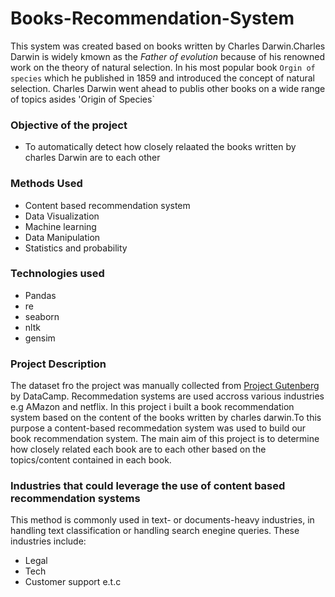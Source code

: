 # Books-Recommendation-System

This system was created based on books written by Charles Darwin.Charles Darwin is widely kmown as the *Father of evolution* because of his renowned work on the theory of natural selection. In his most popular book `Orgin of species` which he published in 1859 and introduced the concept of natural selection. Charles Darwin went ahead to publis other books on a wide range of topics asides 'Origin of Species`

### Objective of the project

* To automatically detect how closely relaated the books written by charles Darwin are to each other

### Methods Used

* Content based recommendation system
* Data Visualization
* Machine learning
* Data Manipulation
* Statistics and probability

### Technologies used

* Pandas
* re
* seaborn
* nltk
* gensim

### Project Description

The dataset fro the project was manually collected from [Project Gutenberg](https://www.gutenberg.org/) by DataCamp. Recommedation systems are used accross various industries e.g AMazon and netflix. In this project i built a book recommendation system based on the content of the books written by charles darwin.To this purpose a content-based recommedation system was used to build our book recommendation system.
The main aim of this project is to determine how closely related each book are to each other based on the topics/content contained in each book.

### Industries that could leverage the use of content based recommendation systems

This method is commonly used in text- or documents-heavy industries, in handling text classification or handling search enegine queries. These industries include:

* Legal
* Tech
* Customer support e.t.c



